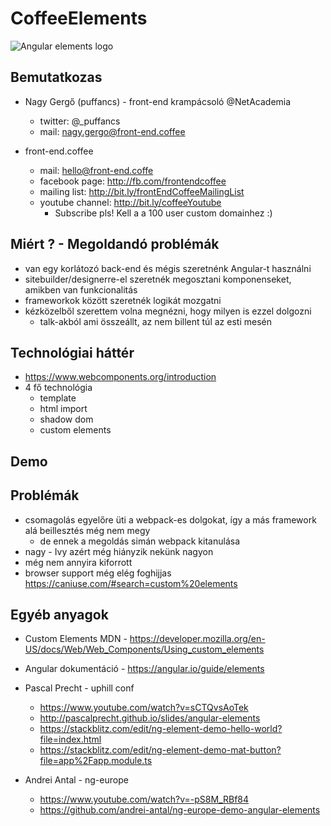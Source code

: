 # CoffeeElements

![Angular elements logo](https://cdn-images-1.medium.com/max/1200/1*0sOJS6TRrpfoBx2ArrAamw.png)

## Bemutatkozas
* Nagy Gergő (puffancs) - front-end krampácsoló @NetAcademia
  * twitter: @_puffancs
  * mail: nagy.gergo@front-end.coffee

* front-end.coffee
  * mail: hello@front-end.coffe
  * facebook page: http://fb.com/frontendcoffee
  * mailing list: http://bit.ly/frontEndCoffeeMailingList
  * youtube channel: http://bit.ly/coffeeYoutube
    * Subscribe pls! Kell a a 100 user custom domainhez :)

## Miért ? - Megoldandó problémák
* van egy korlátozó back-end és mégis szeretnénk Angular-t használni
* sitebuilder/designerre-el szeretnék megosztani komponenseket, amikben van funkcionalitás 
* frameworkok között szeretnék logikát mozgatni
* kézközelből szerettem volna megnézni, hogy milyen is ezzel dolgozni
  * talk-akból ami összeállt, az nem billent túl az esti mesén

## Technológiai háttér
* https://www.webcomponents.org/introduction
* 4 fő technológia
  * template
  * html import 
  * shadow dom
  * custom elements

## Demo

## Problémák
* csomagolás egyelőre üti a webpack-es dolgokat, így a más framework alá beillesztés még nem megy
  * de ennek a megoldás simán webpack kitanulása
* nagy - Ivy azért még hiányzik nekünk nagyon
* még nem annyira kiforrott
* browser support még elég foghijjas https://caniuse.com/#search=custom%20elements

## Egyéb anyagok
* Custom Elements MDN - https://developer.mozilla.org/en-US/docs/Web/Web_Components/Using_custom_elements
* Angular dokumentáció - https://angular.io/guide/elements
* Pascal Precht - uphill conf
  * https://www.youtube.com/watch?v=sCTQvsAoTek
  * http://pascalprecht.github.io/slides/angular-elements
  * https://stackblitz.com/edit/ng-element-demo-hello-world?file=index.html
  * https://stackblitz.com/edit/ng-element-demo-mat-button?file=app%2Fapp.module.ts

* Andrei Antal - ng-europe
  * https://www.youtube.com/watch?v=-pS8M_RBf84
  * https://github.com/andrei-antal/ng-europe-demo-angular-elements





